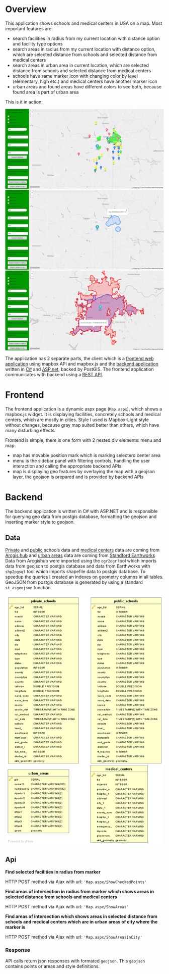 # Overview

This application shows schools and medical centers in USA on a map. Most important features are:
- search facilities in radius from my current location with distance option and facility type options
- search areas in radius from my current location with distance option, which are selected distance from schools and selected distance from medical centers
- search areas in urban area in current location, which are selected distance from schools and selected distance from medical centers
- schools have same marker icon with changing color by level (elementary, high etc.) and medical centers have another marker icon
- urban areas and found areas have different colors to see both, because found area is part of urban area

This is it in action:

![Screenshot of facilities search](screenshot-search.png)
![Screenshot of intersections area](screenshot-area.png)
![Screenshot of intersections area in urban area](screenshot-area-urban_area.png)

The application has 2 separate parts, the client which is a [frontend web application](#frontend) using mapbox API and mapbox.js and the [backend application](#backend) written in [C#](https://docs.microsoft.com/en-us/dotnet/csharp/) and [ASP.net](https://www.asp.net), backed by PostGIS. The frontend application communicates with backend using a [REST API](#api).

# Frontend

The frontend application is a dynamic aspx page (`Map.aspx`), which shows a mapbox.js widget. It is displaying facilities, concretely schools and medical centers, which are mostly in cities. Style I used is Mapbox-Light style without changes, because gray map suited better than others, which have many disturbing effects.

Frontend is simple, there is one form with 2 nested div elements: menu and map:
- map has movable position mark which is marking selecterd center area
- menu is the sidebar panel with filtering controls, handling the user interaction and calling the appropriate backend APIs
- map is displaying geo features by overlaying the map with a geojson layer, the geojson is prepared and is provided by backend APIs

# Backend

The backend application is written in C# with ASP.NET and is responsible for querying geo data from postgis database, formatting the geojson and inserting marker style to geojson.

## Data

[Private](https://hub.arcgis.com/datasets/DHS-GII::private-schools) and [public](https://hub.arcgis.com/datasets/DHS-GII::public-schools) schools data and [medical centers](https://hub.arcgis.com/datasets/7427f63124164c5aaaad4e5aa62bd3ee_0) data are coming from [Arcgis hub](https://hub.arcgis.com) and [urban areas](https://earthworks.stanford.edu/catalog/stanford-vt734jy6725) data are coming from [Standford Earthworks](https://earthworks.stanford.edu)
Data from Arcgishub were imported using the `ogr2ogr` tool which imports data from geojson to postgis database and data from Earthworks with `shp2pgsql` tool which imports shapefile data to postgis database. To speedup the queries I created an indexes on geometry columns in all tables. GeoJSON from postgis database is generated by using a standard `st_asgeojson` function.

![Data tables](WebApplication/Tabulky.png)

## Api

**Find selected facilities in radius from marker**

HTTP POST method via Ajax with url: `'Map.aspx/ShowCheckedPoints'`

**Find areas of intersection in radius from marker which shows areas in selected distance from schools and medical centers**

HTTP POST method via Ajax with url: `'Map.aspx/ShowAreas'`

**Find areas of intersection which shows areas in selected distance from schools and medical centers which are in urban areas of city where the marker is**

HTTP POST method via Ajax with url: `'Map.aspx/ShowAreasInCity'`

### Response

API calls return json responses with formated `geojson`. This `geojson` contains points or areas and style definitions.
